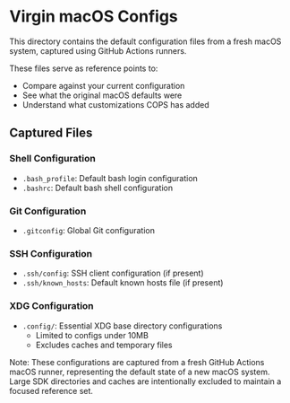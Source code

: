 # Virgin macOS Configs

This directory contains the default configuration files from a fresh macOS system, captured using GitHub Actions runners.

These files serve as reference points to:

- Compare against your current configuration
- See what the original macOS defaults were
- Understand what customizations COPS has added

## Captured Files

### Shell Configuration

- `.bash_profile`: Default bash login configuration
- `.bashrc`: Default bash shell configuration

### Git Configuration

- `.gitconfig`: Global Git configuration

### SSH Configuration

- `.ssh/config`: SSH client configuration (if present)
- `.ssh/known_hosts`: Default known hosts file (if present)

### XDG Configuration

- `.config/`: Essential XDG base directory configurations
  - Limited to configs under 10MB
  - Excludes caches and temporary files

Note: These configurations are captured from a fresh GitHub Actions macOS runner, representing the default state of a new macOS system. Large SDK directories and caches are intentionally excluded to maintain a focused reference set.
